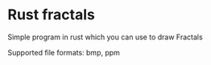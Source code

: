 # Rust fractals

Simple program in rust which you can use to draw Fractals

Supported file formats: bmp, ppm
